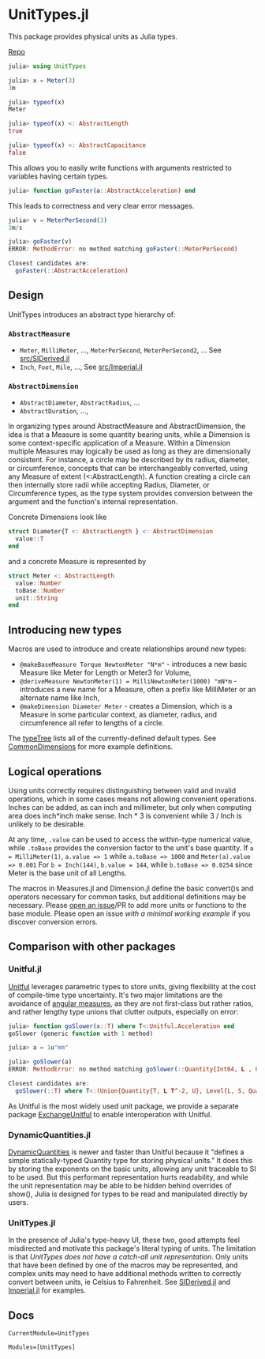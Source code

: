 # UnitTypes.jl
This package provides physical units as Julia types.

[Repo](https://github.com/mechanomy/UnitTypes.jl)

```julia
julia> using UnitTypes

julia> x = Meter(3)
3m

julia> typeof(x)
Meter

julia> typeof(x) <: AbstractLength
true

julia> typeof(x) <: AbstractCapacitance
false
```

This allows you to easily write functions with arguments restricted to variables having certain types.
```julia
julia> function goFaster(a::AbstractAcceleration) end
```

This leads to correctness and very clear error messages.
```julia
julia> v = MeterPerSecond(3)
3m/s

julia> goFaster(v)
ERROR: MethodError: no method matching goFaster(::MeterPerSecond)

Closest candidates are:
  goFaster(::AbstractAcceleration)
```


## Design
UnitTypes introduces an abstract type hierarchy of:

### `AbstractMeasure`
* `Meter`, `MilliMeter`, ..., `MeterPerSecond`, `MeterPerSecond2`, ... See [src/SIDerived.jl](https://github.com/mechanomy/UnitTypes.jl/tree/main/src/SIDerived.jl)
* `Inch`, `Foot`, `Mile`, ..., See [src/Imperial.jl](https://github.com/mechanomy/UnitTypes.jl/tree/main/src/Imperial.jl)

### `AbstractDimension` 
* `AbstractDiameter`, `AbstractRadius`, ...
* `AbstractDuration`, ...,

In organizing types around AbstractMeasure and AbstractDimension, the idea is that a Measure is some quantity bearing units, while a Dimension is some context-specific application of a Measure.
Within a Dimension multiple Measures may logically be used as long as they are dimensionally consistent.
For instance, a circle may be described by its radius, diameter, or circumference, concepts that can be interchangeably converted, using any Measure of extent (<:AbstractLength).
A function creating a circle can then internally store radii while accepting Radius, Diameter, or Circumference types, as the type system provides conversion between the argument and the function's internal representation.

Concrete Dimensions look like
```julia
struct Diameter{T <: AbstractLength } <: AbstractDimension
  value::T
end
```
and a concrete Measure is represented by
```julia
struct Meter <: AbstractLength
  value::Number
  toBase::Number
  unit::String
end
```
## Introducing new types
Macros are used to introduce and create relationships around new types:
* `@makeBaseMeasure Torque NewtonMeter "N*m"` - introduces a new basic Measure like Meter for Length or Meter3 for Volume,
* `@deriveMeasure NewtonMeter(1) = MilliNewtonMeter(1000) "mN*m` - introduces a new name for a Measure, often a prefix like MilliMeter or an alternate name like Inch, 
* `@makeDimension Diameter Meter` - creates a Dimension, which is a Measure in some particular context, as diameter, radius, and circumference all refer to lengths of a circle.

The [typeTree](https://github.com/mechanomy/UnitTypes.jl/tree/main/src/typeTree.txt) lists all of the currently-defined default types.
See [CommonDimensions](https://github.com/mechanomy/UnitTypes.jl/tree/main/src/CommonDimensions.jl) for more example definitions.

## Logical operations
Using units correctly requires distinguishing between valid and invalid operations, which in some cases means not allowing convenient operations.
Inches can be added, as can inch and millimeter, but only when computing area does inch*inch make sense.
Inch * 3 is convenient while 3 / Inch is unlikely to be desirable.

At any time, `.value` can be used to access the within-type numerical value, while `.toBase` provides the conversion factor to the unit's base quantity.
If `a = MilliMeter(1)`, `a.value => 1` while `a.toBase => 1000` and `Meter(a).value => 0.001`
For `b = Inch(144)`, `b.value = 144`, while `b.toBase => 0.0254` since Meter is the base unit of all Lengths.

The macros in Measures.jl and Dimension.jl define the basic convert()s and operators necessary for common tasks, but additional definitions may be necessary.
Please [open an issue](https://github.com/mechanomy/UnitTypes.jl/issues/new/choose)/PR to add more units or functions to the base module.
Please open an issue _with a minimal working example_ if you discover conversion errors.

## Comparison with other packages

### Unitful.jl
[Unitful](https://painterqubits.github.io/Unitful.jl/latest/) leverages parametric types to store units, giving flexibility at the cost of compile-time type uncertainty.
It's two major limitations are the avoidance of [angular measures](https://painterqubits.github.io/Unitful.jl/latest/trouble/#promotion-with-dimensionless-numbers), as they are not first-class but rather ratios, and rather lengthy type unions that clutter outputs, especially on error:

```julia
julia> function goSlower(x::T) where T<:Unitful.Acceleration end
goSlower (generic function with 1 method)

julia> a = 1u"mm"

julia> goSlower(a)
ERROR: MethodError: no method matching goSlower(::Quantity{Int64, 𝐋 , Unitful.FreeUnits{(mm,), 𝐋 , nothing}})

Closest candidates are:
  goSlower(::T) where T<:(Union{Quantity{T, 𝐋 𝐓^-2, U}, Level{L, S, Quantity{T, 𝐋 𝐓^-2, U}} where {L, S}} where {T, U}) 
```

As Unitful is the most widely used unit package, we provide a separate package [ExchangeUnitful](https://github.com/mechanomy/ExchangeUnitful.jl) to enable interoperation with Unitful.

### DynamicQuantities.jl
[DynamicQuantities](https://github.com/SymbolicML/DynamicQuantities.jl) is newer and faster than Unitful because it "defines a simple statically-typed Quantity type for storing physical units."
It does this by storing the exponents on the basic units, allowing any unit traceable to SI to be used.
But this performant representation hurts readability, and while the unit representation may be able to be hidden behind overrides of show(), Julia is designed for types to be read and manipulated directly by users.

### UnitTypes.jl
In the presence of Julia's type-heavy UI, these two, good attempts feel misdirected and motivate this package's literal typing of units.
The limitation is that _UnitTypes does not have a catch-all unit representation_.
Only units that have been defined by one of the macros may be represented, and complex units may need to have additional methods written to correctly convert between units, ie Celsius to Fahrenheit.
See [SIDerived.jl](https://github.com/mechanomy/UnitTypes.jl/tree/main/src/SIDerived.jl) and [Imperial.jl](https://github.com/mechanomy/UnitTypes.jl/tree/main/src/Imperial.jl) for examples.

## Docs

```@meta
CurrentModule=UnitTypes
```

```@autodocs
Modules=[UnitTypes]
```

